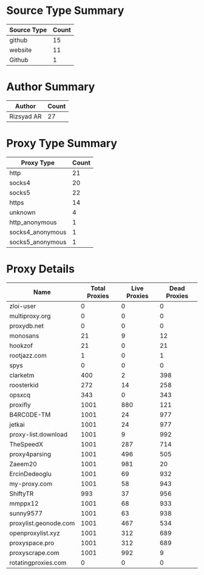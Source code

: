 # Source Type Summary

| Source Type | Count |
|-------------|-------|
| github | 15 |
| website | 11 |
| Github | 1 |


# Author Summary

| Author | Count |
|--------|-------|
| Rizsyad AR | 27 |


# Proxy Type Summary

| Proxy Type | Count |
|------------|-------|
| http | 21 |
| socks4 | 20 |
| socks5 | 22 |
| https | 14 |
| unknown | 4 |
| http_anonymous | 1 |
| socks4_anonymous | 1 |
| socks5_anonymous | 1 |


# Proxy Details

| Name | Total Proxies | Live Proxies | Dead Proxies |
|------|---------------|--------------|---------------|
| zloi-user | 0 | 0 | 0 |
| multiproxy.org | 0 | 0 | 0 |
| proxydb.net | 0 | 0 | 0 |
| monosans | 21 | 9 | 12 |
| hookzof | 21 | 0 | 21 |
| rootjazz.com | 1 | 0 | 1 |
| spys | 0 | 0 | 0 |
| clarketm | 400 | 2 | 398 |
| roosterkid | 272 | 14 | 258 |
| opsxcq | 343 | 0 | 343 |
| proxifly | 1001 | 880 | 121 |
| B4RC0DE-TM | 1001 | 24 | 977 |
| jetkai | 1001 | 24 | 977 |
| proxy-list.download | 1001 | 9 | 992 |
| TheSpeedX | 1001 | 287 | 714 |
| proxy4parsing | 1001 | 496 | 505 |
| Zaeem20 | 1001 | 981 | 20 |
| ErcinDedeoglu | 1001 | 69 | 932 |
| my-proxy.com | 1001 | 58 | 943 |
| ShiftyTR | 993 | 37 | 956 |
| mmppx12 | 1001 | 68 | 933 |
| sunny9577 | 1001 | 63 | 938 |
| proxylist.geonode.com | 1001 | 467 | 534 |
| openproxylist.xyz | 1001 | 312 | 689 |
| proxyspace.pro | 1001 | 312 | 689 |
| proxyscrape.com | 1001 | 992 | 9 |
| rotatingproxies.com | 0 | 0 | 0 |
